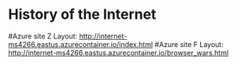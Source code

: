 # History of the Internet

#Azure site Z Layout: http://internet-ms4266.eastus.azurecontainer.io/index.html
#Azure site F Layout: http://internet-ms4266.eastus.azurecontainer.io/browser_wars.html
